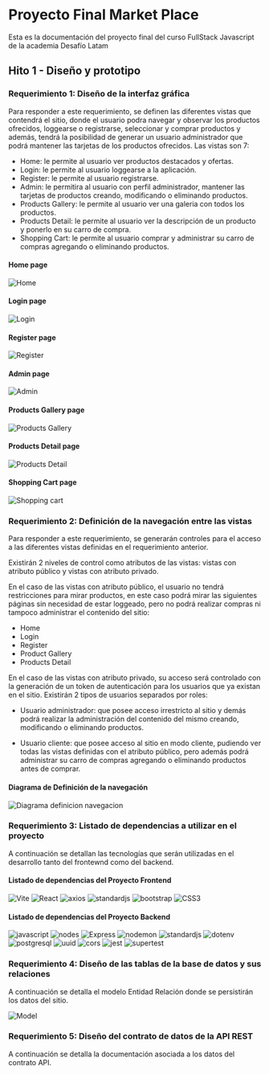 # Proyecto Final Market Place

Esta es la documentación del proyecto final del curso FullStack Javascript de la academia Desafío Latam

## Hito 1 - Diseño y prototipo
### Requerimiento 1: Diseño de la interfaz gráfica

Para responder a este requerimiento, se definen las diferentes vistas que contendrá el sitio, donde
el usuario podra navegar y observar los productos ofrecidos, loggearse o registrarse, seleccionar y comprar productos y además, tendrá la posibilidad de generar un usuario administrador que podrá mantener las tarjetas de los productos ofrecidos. Las vistas son 7: 
- Home: le permite al usuario ver productos destacados y ofertas.
- Login: le permite al usuario loggearse a la aplicación.
- Register: le permite al usuario registrarse.
- Admin: le permitira al usuario con perfil administrador, mantener las tarjetas de productos creando, modificando o eliminando productos.
- Products Gallery: le permite al usuario ver una galeria con todos los productos.
- Products Detail: le permite al usuario ver la descripción de un producto y ponerlo en su carro de compra.
- Shopping Cart: le permite al usuario comprar y administrar su carro de compras agregando o eliminando productos.

#### Home page

![Home](../documentation/uiDesgin/Home.png)


#### Login page

![Login](../documentation/uiDesgin/Login.png)


#### Register page

![Register](../documentation/uiDesgin/Register.png)


#### Admin page

![Admin](../documentation/uiDesgin/Admin.png)


#### Products Gallery page

![Products Gallery](../documentation/uiDesgin/Products%20Gallery.png)


#### Products Detail page

![Products Detail](../documentation/uiDesgin/Product%20Detail.png)


#### Shopping Cart page

![Shopping cart](../documentation/uiDesgin/Shopping%20Cart%20View.png)



### Requerimiento 2: Definición de la navegación entre las vistas

Para responder a este requerimiento, se generarán controles para el acceso a las diferentes vistas
definidas en el requerimiento anterior.

Existirán 2 niveles de control como atributos de las vistas: vistas con atributo público y vistas con atributo privado.

En el caso de las vistas con atributo público, el usuario no tendrá restricciones para mirar productos, en este caso podrá mirar las siguientes páginas sin necesidad de estar loggeado, pero no podrá realizar compras ni tampoco administrar el contenido del sitio:
- Home
- Login
- Register
- Product Gallery
- Products Detail

En el caso de las vistas con atributo privado, su acceso será controlado con la generación de un token de autenticación para los usuarios que ya existan en el sitio. Existirán 2 tipos de usuarios separados por roles:

- Usuario administrador: que posee acceso irrestricto al sitio y demás podrá realizar la administración del contenido del mismo creando, modificando o eliminando productos.

- Usuario cliente: que posee acceso al sitio en modo cliente, pudiendo ver todas las vistas definidas con el atributo público, pero además podrá administrar su carro de compras agregando o eliminando productos antes de comprar.


#### Diagrama de Definición de la navegación 

![Diagrama definicion navegacion](../documentation/navegationDefinition/DefinicionNavegacion.drawio.png)


### Requerimiento 3: Listado de dependencias a utilizar en el proyecto

A continuación se detallan las tecnologías que serán utilizadas en el desarrollo tanto del frontewnd como del backend.

#### Listado de dependencias del Proyecto Frontend

![Vite](https://img.shields.io/badge/Vite-v4.4.10-gray?style=flat&logo=Vite&logoColor=white&color=646CFF)
![React](https://img.shields.io/badge/React-v18.2.0-gray?style=flat&logo=react&logoColor=white&color=61DAFB)
![axios](https://img.shields.io/badge/axios-v1.5.1-gray?style=flat&logo=axios&logoColor=white&color=5A29E4)
![standardjs](https://img.shields.io/badge/standardjs-v17.1.0-gray?style=flat&logo=standardjs&logoColor=white&color=F3DF49)
![bootstrap](https://img.shields.io/badge/bootstrap-v5.3.2-gray?style=flat&logo=bootstrap&logoColor=white&color=7952B3)
![CSS3](https://img.shields.io/badge/CSS3-gray?style=flat&logo=CSS3&logoColor=white&color=1572B6)


#### Listado de dependencias del Proyecto Backend

![javascript](https://img.shields.io/badge/javascript-gray?style=flat&logo=javascript&logoColor=white&color=F7DF1E)
![nodes](https://img.shields.io/badge/node-v18.16.0-gray?style=flat&logo=node.js&logoColor=white&color=339933)
![Express](https://img.shields.io/badge/Express-v4.18.2-gray?style=flat&logo=Express&logoColor=white&color=000000)
![nodemon](https://img.shields.io/badge/nodemon-v3.0.1-gray?style=flat&logo=nodemon&logoColor=white&color=76D04B)
![standardjs](https://img.shields.io/badge/standardjs-v17.1.0-gray?style=flat&logo=standardjs&logoColor=white&color=F3DF49)
![dotenv](https://img.shields.io/badge/dotenv-v16.3.1-gray?style=flat&logo=dotenv&logoColor=white&color=ECD53F)
![postgresql](https://img.shields.io/badge/pg-v8.11.3-gray?style=flat&logo=postgresql&logoColor=white&color=4169E1)
![uuid](https://img.shields.io/badge/uuid-v9.0.1-gray?style=flatd&color=338ee6)
![cors](https://img.shields.io/badge/cors-v2.8.5-gray?style=flatd&color=000000)
![jest](https://img.shields.io/badge/jest-v28.1.3-gray?style=flatd&color=000000)
![supertest](https://img.shields.io/badge/supertest-v6.2.4-gray?style=flatd&color=000000)

### Requerimiento 4: Diseño de las tablas de la base de datos y sus relaciones

A continuación se detalla el modelo Entidad Relación donde se persistirán los datos del sitio.

![Model](../documentation/MER/model.PNG)


### Requerimiento 5: Diseño del contrato de datos de la API REST

A continuación se detalla la documentación asociada a los datos del contrato API.